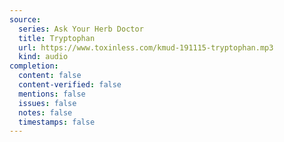 ```yaml
---
source:
  series: Ask Your Herb Doctor
  title: Tryptophan
  url: https://www.toxinless.com/kmud-191115-tryptophan.mp3
  kind: audio
completion:
  content: false
  content-verified: false
  mentions: false
  issues: false
  notes: false
  timestamps: false
---
```

